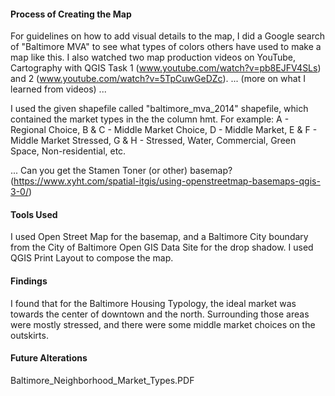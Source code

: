 #### Process of Creating the Map
For guidelines on how to add visual details to the map, I did a Google search of "Baltimore MVA"
to see what types of colors others have used to make a map like this. I also watched two map production videos on YouTube,
Cartography with QGIS Task 1 (www.youtube.com/watch?v=pb8EJFV4SLs) and 2 (www.youtube.com/watch?v=5TpCuwGeDZc).
... (more on what I learned from videos) ...

I used the given shapefile called "baltimore_mva_2014" shapefile, which contained the market types in the  the column hmt.
For example: A - Regional Choice, B & C - Middle Market Choice, D - Middle Market, E & F - Middle Market Stressed, G & H - Stressed,
Water, Commercial, Green Space, Non-residential, etc.

... Can you get the Stamen Toner (or other) basemap? (https://www.xyht.com/spatial-itgis/using-openstreetmap-basemaps-qgis-3-0/)

#### Tools Used
I used Open Street Map for the basemap, and a Baltimore City boundary from the City of Baltimore Open GIS Data Site for the drop shadow.
I used QGIS Print Layout to compose the map. 

#### Findings
I found that for the Baltimore Housing Typology, the ideal market was towards the center of downtown and the north.
Surrounding those areas were mostly stressed, and there were some middle market choices on the outskirts.

#### Future Alterations

Baltimore_Neighborhood_Market_Types.PDF


